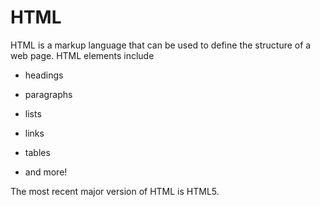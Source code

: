 # HTML

HTML is a markup language that can be used to define the structure of a web page. HTML elements include

* headings
* paragraphs
* lists
* links
* tables
* and more!

The most recent major version of HTML is HTML5.